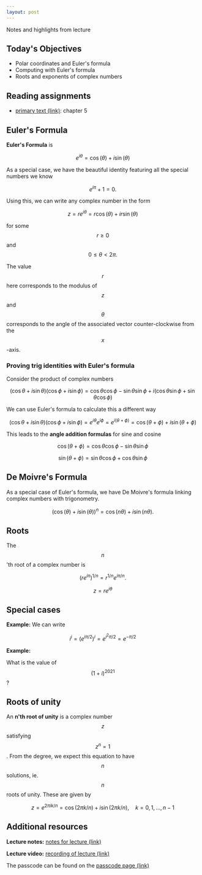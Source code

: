 ```yaml
---
layout: post
---
```


Notes and highlights from lecture

## Today's Objectives

* Polar coordinates and Euler's formula
* Computing with Euler's formula
* Roots and exponents of complex numbers

## Reading assignments

* <a target="_parent" href="../../../extras/textbook.pdf">primary text (link)</a>: chapter 5

##  Euler's Formula

**Euler's Formula** is

$$e^{i\theta} = \cos(\theta) + i\sin(\theta)$$

As a special case, we have the beautiful identity featuring all the special numbers we know

$$e^{i\pi} + 1 = 0.$$

Using this, we can write any complex number in the form

$$z=re^{i\theta} = r\cos(\theta) + ir\sin(\theta)$$

for some $$r\geq0$$ and $$0\leq \theta<2\pi.$$

The value $$r$$ here corresponds to the modulus of $$z$$ and $$\theta$$ corresponds to the angle of the associated vector counter-clockwise from the $$x$$-axis.


### Proving trig identities with Euler's formula

Consider the product of complex numbers

$$(\cos\theta + i\sin\theta)(\cos\phi + i\sin\phi) = \cos\theta\cos\phi-\sin\theta\sin\phi + i(\cos\theta\sin\phi + \sin\theta\cos\phi)$$

We can use Euler's formula to calculate this a different way

$$(\cos\theta + i\sin\theta)(\cos\phi + i\sin\phi) = e^{i\theta}e^{i\phi} = e^{i(\theta+\phi)} = \cos(\theta+\phi) + i\sin(\theta + \phi)$$

This leads to the **angle addition formulas** for sine and cosine

$$\cos(\theta + \phi) = \cos\theta\cos\phi-\sin\theta\sin\phi$$

$$\sin(\theta + \phi) = \sin\theta\cos\phi+\cos\theta\sin\phi$$


## De Moivre's Formula
As a special case of Euler's formula, we have De Moivre's formula linking complex numbers with trigonometry.

$$(\cos(\theta) + i\sin(\theta))^n = \cos(n\theta) + i\sin(n\theta).$$

## Roots

The $$n$$'th root of  a complex number is 

$$\left(re^{i\pi}\right)^{1/n} = r^{1/n}e^{i\pi/n}.$$

$$z = re^{i\theta}$$

## Special cases

**Example:** 
We can write

$$i^i = (e^{i\pi/2})^i =  e^{i^2\pi/2} = e^{-\pi/2}$$

**Example:**

What is the value of $$(1 + i)^{2021}$$ ? 


## Roots of unity

An **n'th root of unity** is a complex number  $$z$$ satisfying $$z^n=1$$.  From the degree, we expect this equation to have $$n$$ solutions, ie. $$n$$ roots of unity.  These are given by

$$z = e^{2\pi ik/n} = \cos(2\pi k/n) + i\sin(2\pi k/n),\quad k=0,1,\dots, n-1$$

## Additional resources

**Lecture notes:** <a target="_parent" href="https://wcasper.github.io/math107spring2021/extras/notes/2021-03-10-Note-13-45.pdf">notes for lecture (link)</a>

**Lecture video:** <a target="_parent" href="https://fullerton.zoom.us/rec/share/MQVGkSaMCBSGhmmBzRQ8mDxmIM5ftf0rE85o8roCHE_OKAxwyGnMdlIgmKDpjCW4.C2baQI44GvkWyJIJ">recording of lecture (link)</a>

The passcode can be found on the <a target="_parent" href="https://csufullerton.instructure.com/courses/3127326/pages/video-lecture-keys">passcode page (link)</a>



